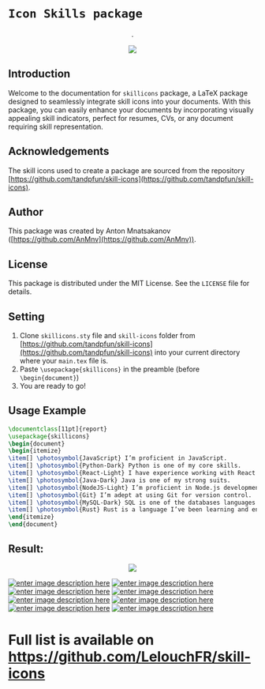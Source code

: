

# `Icon Skills package` 

<div align="center">
.
</div>


<p align="center">
  <img src="https://i.imgur.com/X8E0RnO.png" />
</p>
 
## Introduction
Welcome to the documentation for `skillicons` package, a LaTeX package designed to seamlessly integrate skill icons into your documents. With this package, you can easily enhance your documents by incorporating visually appealing skill indicators, perfect for resumes, CVs, or any document requiring skill representation.

## Acknowledgements
The skill icons used to create a package are sourced from the repository [https://github.com/tandpfun/skill-icons](https://github.com/tandpfun/skill-icons).

## Author
This package was created by Anton Mnatsakanov ([https://github.com/AnMnv](https://github.com/AnMnv)).


## License
This package is distributed under the MIT License. See the `LICENSE` file for details.


## Setting
1. Clone `skillicons.sty` file and `skill-icons` folder from [https://github.com/tandpfun/skill-icons](https://github.com/tandpfun/skill-icons) into your current directory where your `main.tex` file is.
2. Paste `\usepackage{skillicons}` in the preamble (before `\begin{document}`)
3. You are ready to go!

## Usage Example 

```latex
\documentclass[11pt]{report}
\usepackage{skillicons}
\begin{document}
\begin{itemize}
\item[] \photosymbol{JavaScript} I’m proficient in JavaScript.
\item[] \photosymbol{Python-Dark} Python is one of my core skills.
\item[] \photosymbol{React-Light} I have experience working with React.
\item[] \photosymbol{Java-Dark} Java is one of my strong suits.
\item[] \photosymbol{NodeJS-Light} I’m proficient in Node.js development.
\item[] \photosymbol{Git} I’m adept at using Git for version control.
\item[] \photosymbol{MySQL-Dark} SQL is one of the databases languages.
\item[] \photosymbol{Rust} Rust is a language I’ve been learning and enjoying lately.
\end{itemize}
\end{document}
```

## Result:

<p align="center">
  <img src="https://i.imgur.com/EgEbtlB.png" />
</p>
 



[![enter image description here][3]][1]
[![enter image description here][4]][1]
[![enter image description here][5]][1]
[![enter image description here][6]][1]
[![enter image description here][7]][1]
[![enter image description here][8]][1]
[![enter image description here][9]][1]
[![enter image description here][10]][1]



[1]: https://raw.githubusercontent.com/AnMnv/AnMnv.github.io/master/eBook.pdf
[2]: https://github.com/AnMnv/eBook/blob/main/images/eBook-01.png

[3]: https://i.imgur.com/xlqeFLH.png
[4]: https://i.imgur.com/AHP8dkK.png
[5]: https://i.imgur.com/oqQggz2.png
[6]: https://i.imgur.com/8kEzLZz.png
[7]: https://i.imgur.com/Tsjo0Ez.png
[8]: https://i.imgur.com/TF6v5JP.png
[9]: https://i.imgur.com/nMFYPEh.png
[10]: https://i.imgur.com/mdAhKtY.png

# Full list is available on https://github.com/LelouchFR/skill-icons